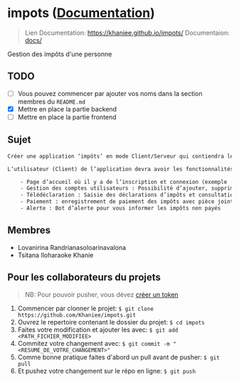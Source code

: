 # impots ([Documentation](https://khaniee.github.io/impots/))

> Lien Documentation: <https://khaniee.github.io/impots/>
> Documentaion: [docs/](docs/index.md)

Gestion des impôts d'une personne

## TODO

- [ ] Vous pouvez commencer par ajouter vos noms dans la section membres du `README.md`
- [x] Mettre en place la partie backend
- [ ] Mettre en place la partie frontend

## Sujet

```txt
Créer une application ‘impôts’ en mode Client/Serveur qui contiendra les impôts d’une personne.

L’utilisateur (Client) de l’application devra avoir les fonctionnalités suivantes :

    - Page d’accueil où il y a de l’inscription et connexion (exemple : https://e-hetra.impots.mg/)
    - Gestion des comptes utilisateurs : Possibilité d’ajouter, supprimer et modifier des profils utilisateurs et leurs habilitations.
    - Télédéclaration : Saisie des déclarations d’impôts et consultation de l’historique des télédéclarations.
    - Paiement : enregistrement de paiement des impôts avec pièce jointe (facture) et consultation de l’historique des enregistrements passés.
    - Alerte : Bot d’alerte pour vous informer les impôts non payés
```

## Membres

- Lovanirina Randrianasoloarinavalona
- Tsitana Iloharaoke Khanie

## Pour les collaborateurs du projets

> NB: Pour pouvoir pusher, vous dévez [créer un token](https://docs.github.com/en/enterprise-server@3.4/authentication/keeping-your-account-and-data-secure/creating-a-personal-access-token)

1. Commencer par clonner le projet: `$ git clone https://github.com/Khaniee/impots.git`
2. Ouvrez le repertoire contenant le dossier du projet: `$ cd impots`
3. Faites votre modification et ajouter les avec: `$ git add <PATH_FICHIER_MODIFIEE>`
4. Commitez votre changement avec: `$ git commit -m "<RESUME_DE_VOTRE_CHANGEMENT>"`
5. Comme bonne pratique faites d'abord un pull avant de pusher: `$ git pull`
6. Et pushez votre changement sur le répo en ligne: `$ git push`
